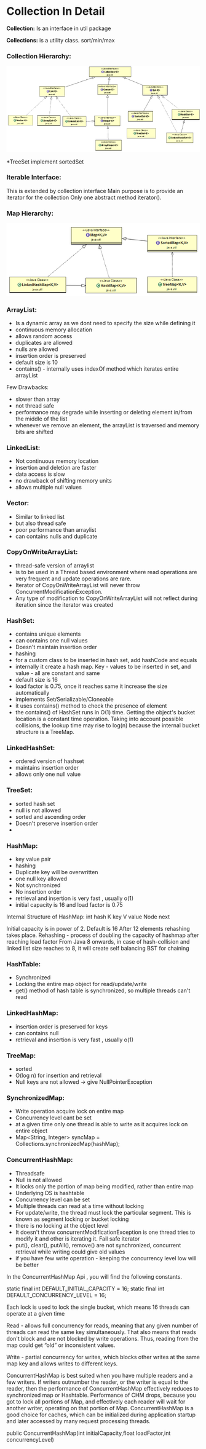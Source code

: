 # Collection In Detail

**Collection:** Is an interface in util package

**Collections:** is a utility class. sort/min/max

### Collection Hierarchy:

![img.png](Collection_Hierarchy.png)

*TreeSet implement sortedSet

### Iterable Interface:

This is extended by collection interface
Main purpose is to provide an iterator for the collection
Only one abstract method iterator().


### Map Hierarchy:

![img.png](Map_Hierarchy.png)

### **ArrayList:**

- Is a dynamic array as we dont need to specify the size while defining it
- continuous memory allocation
- allows random access
- duplicates are allowed
- nulls are allowed
- insertion order is preserved
- default size is 10
- contains() - internally uses indexOf method which iterates entire arrayList

Few Drawbacks:
- slower than array
- not thread safe
- performance may degrade while inserting or deleting element in/from the middle of the list
- whenever we remove an element, the arrayList is traversed and memory bits are shifted


### **LinkedList:**

- Not continuous memory location
- insertion and deletion are faster
- data access is slow
- no drawback of shifting memory units
- allows multiple null values

### **Vector:**

- Similar to linked list
- but also thread safe
- poor performance than arraylist
- can contains nulls and duplicate

### **CopyOnWriteArrayList:**

- thread-safe version of arraylist
- is to be used in a Thread based environment where read operations are very frequent and update operations are rare.
- Iterator of CopyOnWriteArrayList will never throw ConcurrentModificationException.
- Any type of modification to CopyOnWriteArrayList will not reflect during iteration since the iterator was created


### **HashSet:**

- contains unique elements
- can contains one null values
- Doesn't maintain insertion order
- hashing
- for a custom class to be inserted in hash set, add hashCode and equals
- internally it create a hash map. Key - values to be inserted in set, and value - all are constant and same
- default size is 16
- load factor is 0.75, once it reaches same it increase the size automatically
- implements Set/Serializable/Cloneable
- it uses contains() method to check the presence of element
- the contains() of HashSet runs in O(1) time. Getting the object's bucket location is a constant time operation. Taking into account possible collisions, the lookup time may rise to log(n) because the internal bucket structure is a TreeMap.

### **LinkedHashSet:**

- ordered version of hashset
- maintains insertion order
- allows only one null value
 

### **TreeSet:**

- sorted hash set
- null is not allowed
- sorted and ascending order
- Doesn't preserve insertion order
- 


### **HashMap:**

- key value pair
- hashing
- Duplicate key will be overwritten
- one null key allowed
- Not synchronized
- No insertion order
- retrieval and insertion is very fast , usually o(1)
- initial capacity is 16 and load factor is 0.75

Internal Structure of HashMap:
int hash
K key
V value
Node next

Initial capacity is in power of 2. Default is 16
After 12 elements rehashing takes place.
Rehashing - process of doubling the capacity of hashmap after reaching load factor
From Java 8 onwards, in case of hash-collision and linked list size reaches to 8, it will create self balancing BST for chaining


### **HashTable:**

- Synchronized
- Locking the entire map object for read/update/write
- get() method of hash table is synchronized, so multiple threads can't read

### **LinkedHashMap:**

- insertion order is preserved for keys
- can contains null
- retrieval and insertion is very fast , usually o(1)

### **TreeMap:**

- sorted
- O(log n) for insertion and retrieval
- Null keys are not allowed -> give NullPointerException



### **SynchronizedMap:**

- Write operation acquire lock on entire map
- Concurrency level cant be set
- at a given time only one thread is able to write as it acquires lock on entire object
- Map<String, Integer> syncMap = Collections.synchronizedMap(hashMap);


### **ConcurrentHashMap:**

- Threadsafe
- Null is not allowed
- It locks only the portion of map being modified, rather than entire map
- Underlying DS is hashtable
- Concurrency level can be set
- Multiple threads can read at a time without locking
- For update/write, the thread must lock the particular segment.  This is known as segment locking or bucket locking
- there is no locking at the object level
- It doesn't throw concurrentModificationException is one thread tries to modify it and other is iterating it. Fail safe iterator
- put(), clear(), putAll(), remove() are not synchronized, concurrent retrieval while writing could give old values
- if you have few write operation - keeping the concurrency level low will be better

In the ConcurrentHashMap Api , you will find the following constants.

static final int DEFAULT_INITIAL_CAPACITY = 16;
static final int DEFAULT_CONCURRENCY_LEVEL = 16;

Each lock is used to lock the single bucket, which means 16 threads can operate at a given time

Read - allows full concurrency for reads, meaning that any given number of threads can read the same key simultaneously. 
That also means that reads don't block and are not blocked by write operations. Thus, reading from the map could get “old” or inconsistent values.

Write - partial concurrency for writes, which blocks other writes at the same map key and allows writes to different keys.

ConcurrentHashMap is best suited when you have multiple readers and a few writers. 
If writers outnumber the reader, or the writer is equal to the reader, then the performance of 
ConcurrentHashMap effectively reduces to synchronized map or Hashtable. 
Performance of CHM drops, because you got to lock all portions of Map, 
and effectively each reader will wait for another writer, operating on that portion of Map. 
ConcurrentHashMap is a good choice for caches, which can be initialized during application startup and later accessed by many request processing threads.

public ConcurrentHashMap(int initialCapacity,float loadFactor,int concurrencyLevel)






